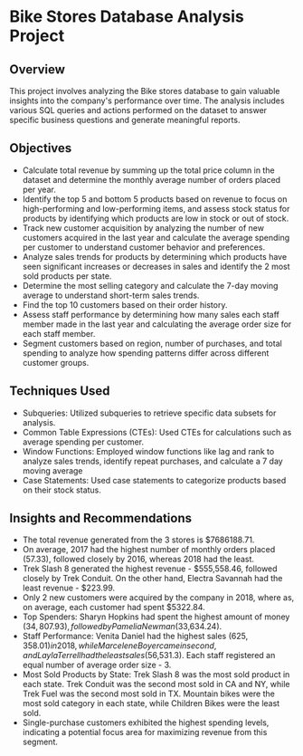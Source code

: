
# Bike Stores Database Analysis Project


## Overview

This project involves analyzing the Bike stores database to gain valuable insights into the company's performance over time. The analysis includes various SQL queries and actions performed on the dataset to answer specific business questions and generate meaningful reports.





## Objectives
- Calculate total revenue by summing up the total price column in the dataset and determine the monthly average number of orders placed per year.
- Identify the top 5 and bottom 5 products based on revenue to focus on high-performing and low-performing items, and assess stock status for products by identifying which products are low in stock or out of stock.
 - Track new customer acquisition by analyzing the number of new customers acquired in the last year and calculate the average spending per customer to understand customer behavior and preferences.
 - Analyze sales trends for products by determining which products have seen significant increases or decreases in sales and identify the 2 most sold products per state.
 - Determine the most selling category and calculate the 7-day moving average to understand short-term sales trends.
- Find the top 10 customers based on their order history.
 - Assess staff performance by determining how many sales each staff member made in the last year and calculating the average order size for each staff member.
 - Segment customers based on region, number of purchases, and total spending to analyze how spending patterns differ across different customer groups.


## Techniques Used
 - Subqueries: Utilized subqueries to retrieve specific data subsets for analysis.
 - Common Table Expressions (CTEs): Used CTEs for calculations such as average spending per customer.
 - Window Functions: Employed window functions like lag and rank to analyze sales trends, identify repeat purchases, and calculate a 7 day moving average
 - Case Statements: Used case statements to categorize products based on their stock status.

## Insights and Recommendations
- The total revenue generated from the 3 stores is $7686188.71.
- On average, 2017 had the highest number of monthly orders placed (57.33), followed closely by 2016, whereas 2018 had the least.
- Trek Slash 8 generated the highest revenue - $555,558.46, followed closely by Trek Conduit. On the other hand, Electra Savannah had the least revenue - $223.99.
- Only 2 new customers were acquired by the company in 2018, where as, on average, each customer had spent $5322.84.
- Top Spenders: Sharyn Hopkins had spent the highest amount of money ($34,807.93), followed by Pamelia Newman ($33,634.24).
- Staff Performance: Venita Daniel had the highest sales ($625,358.01) in 2018, while Marcelene Boyer came in second, and Layla Terrell had the least sales ($56,531.3). Each staff registered an equal number of average order size - 3.
- Most Sold Products by State: Trek Slash 8 was the most sold product in each state. Trek Conduit was the second most sold in CA and NY, while Trek Fuel was the second most sold in TX. Mountain bikes were the most sold category in each state, while Children Bikes were the least sold.
- Single-purchase customers exhibited the highest spending levels, indicating a potential focus area for maximizing revenue from this segment.




